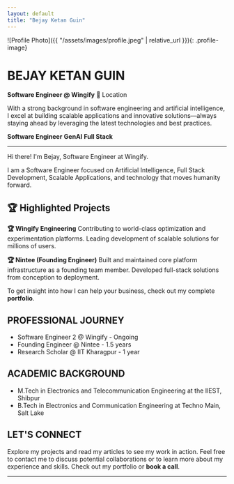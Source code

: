 ```yaml
---
layout: default
title: "Bejay Ketan Guin"
---
```

![Profile Photo]({{ "/assets/images/profile.jpeg" | relative_url }}){: .profile-image}
# BEJAY KETAN GUIN

**Software Engineer @ Wingify**
📍 Location

With a strong background in software engineering and artificial intelligence, I excel at building scalable applications and innovative solutions—always staying ahead by leveraging the latest technologies and best practices.

**Software Engineer** **GenAI** **Full Stack**

---

Hi there! I'm Bejay, Software Engineer at Wingify.

I am a Software Engineer focused on Artificial Intelligence, Full Stack Development, Scalable Applications, and technology that moves humanity forward.

## 🏆 Highlighted Projects

**🏆 Wingify Engineering**
Contributing to world-class optimization and experimentation platforms. Leading development of scalable solutions for millions of users.

**🏆 Nintee (Founding Engineer)**
Built and maintained core platform infrastructure as a founding team member. Developed full-stack solutions from conception to deployment.

To get insight into how I can help your business, check out my complete **portfolio**.

## PROFESSIONAL JOURNEY

- Software Engineer 2 @ Wingify - Ongoing
- Founding Engineer @ Nintee - 1.5 years
- Research Scholar @ IIT Kharagpur - 1 year

## ACADEMIC BACKGROUND

- M.Tech in Electronics and Telecommunication Engineering at the IIEST, Shibpur
- B.Tech in Electronics and Communication Engineering at Techno Main, Salt Lake

## LET'S CONNECT

Explore my projects and read my articles to see my work in action. Feel free to contact me to discuss potential collaborations or to learn more about my experience and skills. Check out my portfolio or **book a call**.

---

